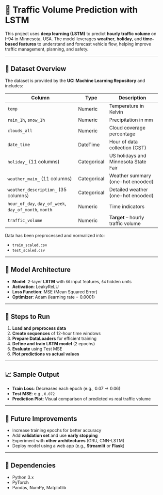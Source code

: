 # 🚗 Traffic Volume Prediction with LSTM

This project uses **deep learning (LSTM)** to predict **hourly traffic volume** on I-94 in Minnesota, USA. The model leverages **weather**, **holiday**, and **time-based features** to understand and forecast vehicle flow, helping improve traffic management, planning, and safety.

---

## 📂 Dataset Overview

The dataset is provided by the **UCI Machine Learning Repository** and includes:

| Column                        | Type         | Description                                         |
|------------------------------|--------------|-----------------------------------------------------|
| `temp`                       | Numeric      | Temperature in Kelvin                              |
| `rain_1h`, `snow_1h`         | Numeric      | Precipitation in mm                                |
| `clouds_all`                 | Numeric      | Cloud coverage percentage                          |
| `date_time`                  | DateTime     | Hour of data collection (CST)                      |
| `holiday_` (11 columns)      | Categorical  | US holidays and Minnesota State Fair               |
| `weather_main_` (11 columns) | Categorical  | Weather summary (one-hot encoded)                  |
| `weather_description_` (35 columns) | Categorical | Detailed weather (one-hot encoded)          |
| `hour_of_day`, `day_of_week`, `day_of_month`, `month` | Numeric | Time indicators                        |
| `traffic_volume`             | Numeric      | **Target** – hourly traffic volume                 |

Data has been preprocessed and normalized into:
- `train_scaled.csv`
- `test_scaled.csv`

---

## 🧠 Model Architecture

- **Model**: 2-layer **LSTM** with `66` input features, `64` hidden units  
- **Activation**: LeakyReLU  
- **Loss Function**: MSE (Mean Squared Error)  
- **Optimizer**: Adam (learning rate = 0.0001)

---

## 🔧 Steps to Run

1. **Load and preprocess data**  
2. **Create sequences** of 12-hour time windows  
3. **Prepare DataLoaders** for efficient training  
4. **Define and train LSTM model** (2 epochs)  
5. **Evaluate** using Test MSE  
6. **Plot predictions vs actual values**

---

## 📈 Sample Output

- **Train Loss**: Decreases each epoch (e.g., 0.07 → 0.06)  
- **Test MSE**: e.g., `0.072`  
- **Prediction Plot**: Visual comparison of predicted vs real traffic volume

---

## 🚀 Future Improvements

- Increase training epochs for better accuracy  
- Add **validation set** and use **early stopping**  
- Experiment with **other architectures** (GRU, CNN-LSTM)  
- Deploy model using a web app (e.g., **Streamlit** or **Flask**)

---

## 📎 Dependencies

- Python 3.x  
- PyTorch  
- Pandas, NumPy, Matplotlib
